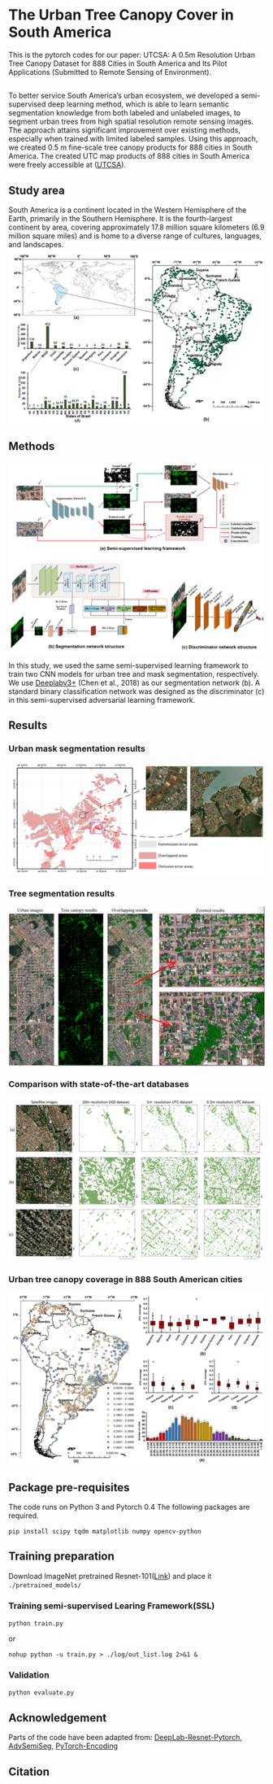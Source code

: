 # The Urban Tree Canopy Cover in South America



This is the pytorch codes for our paper: UTCSA: A 0.5m Resolution Urban Tree Canopy Dataset for 888 Cities in South America and Its Pilot Applications (Submitted to Remote Sensing of Environment).

##
To better service South America’s urban ecosystem, we developed a semi-supervised deep learning method, which is able to learn semantic segmentation knowledge from both labeled and unlabeled images, to segment urban trees from high spatial resolution remote sensing images. The approach attains significant improvement over existing methods, especially when trained with limited labeled samples. 
Using this approach, we created 0.5 m fine-scale tree canopy products for 888 cities in South America. The created UTC map products of 888 cities in South America were freely accessible at ([UTCSA](https://drive.google.com/drive/folders/1dlAOe4zDY9mYkxniSrUh8pZfQlzl12Gd?usp=drive_linkk)).

## Study area
South America is a continent located in the Western Hemisphere of the Earth, primarily in the Southern Hemisphere. It is the fourth-largest continent by area, covering approximately 17.8 million square kilometers (6.9 million square miles) and is home to a diverse range of cultures, languages, and landscapes. 
![](/figure/SouthAmerica.png)

## Methods

![](/figure/TreeSeg_Network.png)

In this study, we used the same semi-supervised learning framework to train two CNN models for urban tree and mask segmentation, respectively. 
We use [Deeplabv3+](https://github.com/VainF/DeepLabV3Plus-Pytorch) (Chen et al., 2018) as our segmentation network (b). 
A standard binary classification network was designed as the discriminator (c) in this semi-supervised adversarial learning framework.


## Results

### Urban mask segmentation results
![](/figure/urbanmask.png)

### Tree segmentation results
![](/figure/tree.png)


### Comparison with state-of-the-art databases
![](/figure/datasets.png)


### Urban tree canopy coverage in 888 South American cities
![](/figure/TreeCover.png)

## Package pre-requisites
The code runs on Python 3 and Pytorch 0.4 The following packages are required. 

```
pip install scipy tqdm matplotlib numpy opencv-python
```

## Training preparation

Download ImageNet pretrained Resnet-101([Link](https://download.pytorch.org/models/resnet101-5d3b4d8f.pth)) and place it ```./pretrained_models/```

### Training semi-supervised Learing Framework(SSL)
```
python train.py   
```
or
```
nohup python -u train.py > ./log/out_list.log 2>&1 &
``` 
### Validation 
```
python evaluate.py
```

## Acknowledgement

Parts of the code have been adapted from: 
[DeepLab-Resnet-Pytorch](https://github.com/speedinghzl/Pytorch-Deeplab), [AdvSemiSeg](https://github.com/hfslyc/AdvSemiSeg), [PyTorch-Encoding](https://github.com/zhanghang1989/PyTorch-Encoding)


## Citation

```

```

